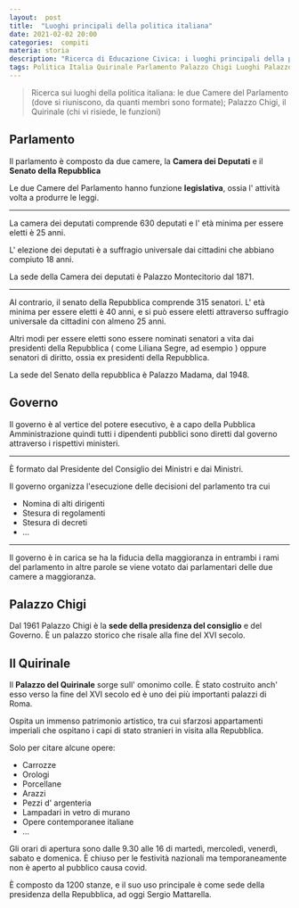 ```yaml
---
layout:  post
title:  "Luoghi principali della politica italiana"
date: 2021-02-02 20:00
categories:  compiti
materia: storia
description: "Ricerca di Educazione Civica: i luoghi principali della politica italiana, funzioni e palazzi storici."
tags: Politica Italia Quirinale Parlamento Palazzo Chigi Luoghi Palazzo
---
```


> Ricerca sui luoghi della politica italiana: le due Camere del Parlamento (dove si riuniscono, da quanti membri sono formate); Palazzo Chigi, il Quirinale (chi vi risiede, le funzioni)


## Parlamento

Il parlamento è composto da due camere, la **Camera dei Deputati** e il **Senato della Repubblica**

Le due Camere del Parlamento hanno funzione **legislativa**, ossia l' attività volta a produrre le leggi.

---

La camera dei deputati comprende 630 deputati e l' età minima per essere eletti è 25 anni.

L' elezione dei deputati è a suffragio universale dai cittadini che abbiano compiuto 18 anni.

La sede della Camera dei deputati è Palazzo Montecitorio dal 1871.

---

Al contrario, il senato della Repubblica comprende 315 senatori. L' età minima per essere eletti è 40 anni, e si può essere eletti attraverso suffragio universale da cittadini con almeno 25 anni.

Altri modi per essere eletti sono essere nominati senatori a vita dai presidenti della Repubblica ( come Liliana Segre, ad esempio ) oppure senatori di diritto, ossia ex presidenti della Repubblica.

La sede del Senato della repubblica è Palazzo Madama, dal 1948.

## Governo

Il governo è al vertice del potere esecutivo, è a capo della Pubblica Amministrazione quindi tutti i dipendenti pubblici sono diretti dal governo attraverso i rispettivi ministeri.

---

È formato dal Presidente del Consiglio dei Ministri e dai Ministri.

Il governo organizza l'esecuzione delle decisioni del parlamento tra cui
  - Nomina di alti dirigenti
  - Stesura di regolamenti
  - Stesura di decreti
  - ...

---

Il governo è in carica se ha la fiducia della maggioranza in entrambi i rami del parlamento in altre parole se viene votato dai parlamentari delle due camere a maggioranza.

## Palazzo Chigi

Dal 1961 Palazzo Chigi è la **sede della presidenza del consiglio** e del Governo. È un palazzo storico che risale alla fine del XVI secolo.

## Il Quirinale

Il **Palazzo del Quirinale** sorge sull' omonimo colle. È stato costruito anch' esso verso la fine del XVI secolo ed è uno dei più importanti palazzi di Roma.

Ospita un immenso patrimonio artistico, tra cui sfarzosi appartamenti imperiali che ospitano i capi di stato stranieri in visita alla Repubblica.

Solo per citare alcune opere:
  - Carrozze
  - Orologi
  - Porcellane
  - Arazzi
  - Pezzi d' argenteria
  - Lampadari in vetro di murano
  - Opere contemporanee italiane
  - ...

Gli orari di apertura sono dalle 9.30 alle 16 di martedì, mercoledì, venerdì, sabato e domenica. È chiuso per le festività nazionali ma temporaneamente non è aperto al pubblico causa covid.

È composto da 1200 stanze, e il suo uso principale è come sede della presidenza della Repubblica, ad oggi Sergio Mattarella.
